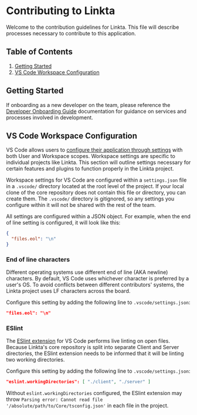# Contributing to Linkta

Welcome to the contribution guidelines for Linkta. This file will describe processes necessary to contribute to this application.

## Table of Contents
1. [Getting Started](#getting-started)
2. [VS Code Workspace Configuration](#vs-code-workspace-configuration)


## Getting Started
If onboarding as a new developer on the team, please reference the [Developer Onboarding Guide](./Developer_Onboarding_Guide.md) documentation for guidance on services and processes involved in development.


## VS Code Workspace Configuration
VS Code allows users to [configure their application through settings](https://code.visualstudio.com/docs/getstarted/settings) with both User and Workspace scopes. Workspace settings are specific to individual projects like Linkta. This section will outline settings necessary for certain features and plugins to function properly in the Linkta project.

Workspace settings for VS Code are configured within a `settings.json` file in a `.vscode/` directory located at the root level of the project. If your local clone of the core repository does not contain this file or directory, you can create them. The `.vscode/` directory is gitignored, so any settings you configure within it will not be shared with the rest of the team.

All settings are configured within a JSON object. For example, when the end of line setting is configured, it will look like this:
``` json
{
  "files.eol": "\n"
}
```

### End of line characters

Different operating systems use different end of line (AKA newline) characters. By default, VS Code uses whichever character is preferred by a user's OS. To avoid conflicts between different contributors' systems, the Linkta project uses LF characters across the board.

Configure this setting by adding the following line to `.vscode/settings.json`:

```json
"files.eol": "\n"
```

### ESlint

The [ESlint extension](https://github.com/Microsoft/vscode-eslint#readme) for VS Code performs live linting on open files. Because Linkta's core repository is split into separate Client and Server directories, the ESlint extension needs to be informed that it will be linting two working directories.

Configure this setting by adding the following line to `.vscode/settings.json`:
``` json
"eslint.workingDirectories": [ "./client", "./server" ]
```

Without `eslint.workingDirectories` configured, the ESlint extension may throw `Parsing error: Cannot read file '/absolute/path/to/Core/tsconfig.json'` in each file in the project.
